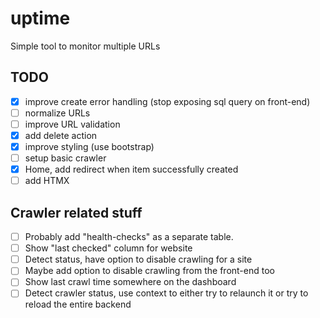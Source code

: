 # uptime

Simple tool to monitor multiple URLs

## TODO

- [x] improve create error handling (stop exposing sql query on front-end)
- [ ] normalize URLs
- [ ] improve URL validation
- [x] add delete action
- [x] improve styling (use bootstrap)
- [ ] setup basic crawler
- [x] Home, add redirect when item successfully created
- [ ] add HTMX

## Crawler related stuff

- [ ] Probably add "health-checks" as a separate table.
- [ ] Show "last checked" column for website
- [ ] Detect status, have option to disable crawling for a site
- [ ] Maybe add option to disable crawling from the front-end too
- [ ] Show last crawl time somewhere on the dashboard
- [ ] Detect crawler status, use context to either try to relaunch it or try to reload the entire backend